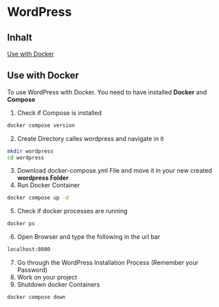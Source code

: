 # WordPress
## Inhalt
[Use with Docker](#use-with-docker)




## Use with Docker
To use WordPress with Docker. You need to have installed **Docker** and **Compose**

1. Check if Compose is installed
```bash
docker compose version
```
2. Create Directory calles wordpress and navigate in it
```bash
mkdir wordpress
cd wordpress
```
3. Download docker-compose.yml File and move it in your new created **wordpress Folder**
4. Run Docker Container
```bash
docker compose up -d
```
5. Check if docker processes are running
```bash
docker ps
```
6. Open Browser and type the following in the url bar
```bash
localhost:8080
```
7. Go through the WordPress Installation Process (Remember your Password)
8. Work on your project
9. Shutdown docker Containers
```bash
docker compose down
```
